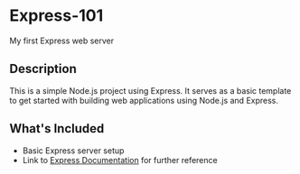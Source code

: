 # Express-101
My first Express web server

## Description
This is a simple Node.js project using Express. It serves as a basic template to get started with building web applications using Node.js and Express.

## What's Included
- Basic Express server setup
- Link to [Express Documentation](https://expressjs.com/) for further reference
